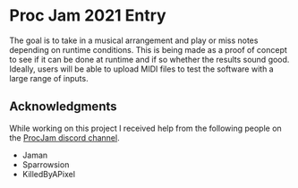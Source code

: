 # Proc Jam 2021 Entry
The goal is to take in a musical arrangement and play or miss notes depending on runtime conditions.
This is being made as a proof of concept to see if it can be done at runtime and if so whether the results sound good.
Ideally, users will be able to upload MIDI files to test the software with a large range of inputs.

## Acknowledgments
While working on this project I received help from the following people on the [ProcJam discord channel](https://discord.gg/AG9JQEwUNE).
* Jaman
* Sparrowsion
* KilledByAPixel